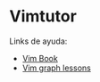 # Vimtutor

Links de ayuda:

* [Vim Book](ftp://ftp.vim.org/pub/vim/doc/book/vimbook-OPL.pdf)
* [Vim graph lessons](http://www.viemu.com/a_vi_vim_graphical_cheat_sheet_tutorial.html)

